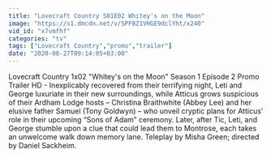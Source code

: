 ```yaml
---
title: "Lovecraft Country S01E02 Whitey's on the Moon"
image: "https://s1.dmcdn.net/v/SPFBZ1VHGE9dclYht/x240"
vid_id: "x7vmfhf"
categories: "tv"
tags: ["Lovecraft Country","promo","trailer"]
date: "2020-08-27T09:14:05+03:00"
---
```

Lovecraft Country 1x02 &quot;Whitey's on the Moon&quot; Season 1 Episode 2 Promo Trailer HD - Inexplicably recovered from their terrifying night, Leti and George luxuriate in their new surroundings, while Atticus grows suspicious of their Ardham Lodge hosts – Christina Braithwhite (Abbey Lee) and her elusive father Samuel (Tony Goldwyn) – who unveil cryptic plans for Atticus’ role in their upcoming “Sons of Adam” ceremony. Later, after Tic, Leti, and George stumble upon a clue that could lead them to Montrose, each takes an unwelcome walk down memory lane. Teleplay by Misha Green; directed by Daniel Sackheim.
